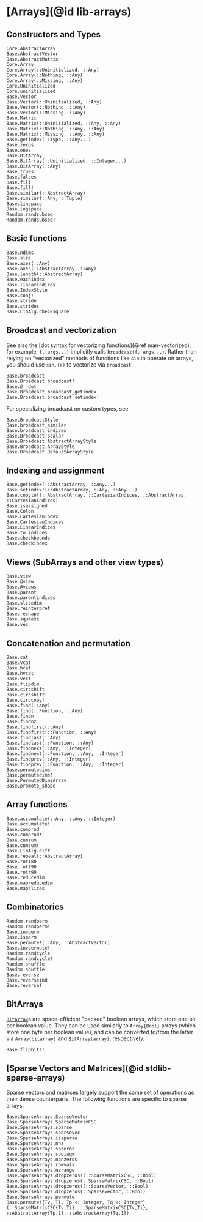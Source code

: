 # [Arrays](@id lib-arrays)

## Constructors and Types

```@docs
Core.AbstractArray
Base.AbstractVector
Base.AbstractMatrix
Core.Array
Core.Array(::Uninitialized, ::Any)
Core.Array(::Nothing, ::Any)
Core.Array(::Missing, ::Any)
Core.Uninitialized
Core.uninitialized
Base.Vector
Base.Vector(::Uninitialized, ::Any)
Base.Vector(::Nothing, ::Any)
Base.Vector(::Missing, ::Any)
Base.Matrix
Base.Matrix(::Uninitialized, ::Any, ::Any)
Base.Matrix(::Nothing, ::Any, ::Any)
Base.Matrix(::Missing, ::Any, ::Any)
Base.getindex(::Type, ::Any...)
Base.zeros
Base.ones
Base.BitArray
Base.BitArray(::Uninitialized, ::Integer...)
Base.BitArray(::Any)
Base.trues
Base.falses
Base.fill
Base.fill!
Base.similar(::AbstractArray)
Base.similar(::Any, ::Tuple)
Base.linspace
Base.logspace
Random.randsubseq
Random.randsubseq!
```

## Basic functions

```@docs
Base.ndims
Base.size
Base.axes(::Any)
Base.axes(::AbstractArray, ::Any)
Base.length(::AbstractArray)
Base.eachindex
Base.linearindices
Base.IndexStyle
Base.conj!
Base.stride
Base.strides
Base.LinAlg.checksquare
```

## Broadcast and vectorization

See also the [dot syntax for vectorizing functions](@ref man-vectorized);
for example, `f.(args...)` implicitly calls `broadcast(f, args...)`.
Rather than relying on "vectorized" methods of functions like `sin`
to operate on arrays, you should use `sin.(a)` to vectorize via `broadcast`.

```@docs
Base.broadcast
Base.Broadcast.broadcast!
Base.@__dot__
Base.Broadcast.broadcast_getindex
Base.Broadcast.broadcast_setindex!
```

For specializing broadcast on custom types, see
```@docs
Base.BroadcastStyle
Base.broadcast_similar
Base.broadcast_indices
Base.Broadcast.Scalar
Base.Broadcast.AbstractArrayStyle
Base.Broadcast.ArrayStyle
Base.Broadcast.DefaultArrayStyle
```

## Indexing and assignment

```@docs
Base.getindex(::AbstractArray, ::Any...)
Base.setindex!(::AbstractArray, ::Any, ::Any...)
Base.copyto!(::AbstractArray, ::CartesianIndices, ::AbstractArray, ::CartesianIndices)
Base.isassigned
Base.Colon
Base.CartesianIndex
Base.CartesianIndices
Base.LinearIndices
Base.to_indices
Base.checkbounds
Base.checkindex
```

## Views (SubArrays and other view types)

```@docs
Base.view
Base.@view
Base.@views
Base.parent
Base.parentindices
Base.slicedim
Base.reinterpret
Base.reshape
Base.squeeze
Base.vec
```

## Concatenation and permutation

```@docs
Base.cat
Base.vcat
Base.hcat
Base.hvcat
Base.vect
Base.flipdim
Base.circshift
Base.circshift!
Base.circcopy!
Base.find(::Any)
Base.find(::Function, ::Any)
Base.findn
Base.findnz
Base.findfirst(::Any)
Base.findfirst(::Function, ::Any)
Base.findlast(::Any)
Base.findlast(::Function, ::Any)
Base.findnext(::Any, ::Integer)
Base.findnext(::Function, ::Any, ::Integer)
Base.findprev(::Any, ::Integer)
Base.findprev(::Function, ::Any, ::Integer)
Base.permutedims
Base.permutedims!
Base.PermutedDimsArray
Base.promote_shape
```

## Array functions

```@docs
Base.accumulate(::Any, ::Any, ::Integer)
Base.accumulate!
Base.cumprod
Base.cumprod!
Base.cumsum
Base.cumsum!
Base.LinAlg.diff
Base.repeat(::AbstractArray)
Base.rot180
Base.rotl90
Base.rotr90
Base.reducedim
Base.mapreducedim
Base.mapslices
```

## Combinatorics

```@docs
Random.randperm
Random.randperm!
Base.invperm
Base.isperm
Base.permute!(::Any, ::AbstractVector)
Base.invpermute!
Random.randcycle
Random.randcycle!
Random.shuffle
Random.shuffle!
Base.reverse
Base.reverseind
Base.reverse!
```

## BitArrays

[`BitArray`](@ref)s are space-efficient "packed" boolean arrays, which store one bit per boolean value.
They can be used similarly to `Array{Bool}` arrays (which store one byte per boolean value),
and can be converted to/from the latter via `Array(bitarray)` and `BitArray(array)`, respectively.

```@docs
Base.flipbits!
```

## [Sparse Vectors and Matrices](@id stdlib-sparse-arrays)

Sparse vectors and matrices largely support the same set of operations as their dense counterparts.
The following functions are specific to sparse arrays.

```@docs
Base.SparseArrays.SparseVector
Base.SparseArrays.SparseMatrixCSC
Base.SparseArrays.sparse
Base.SparseArrays.sparsevec
Base.SparseArrays.issparse
Base.SparseArrays.nnz
Base.SparseArrays.spzeros
Base.SparseArrays.spdiagm
Base.SparseArrays.nonzeros
Base.SparseArrays.rowvals
Base.SparseArrays.nzrange
Base.SparseArrays.dropzeros!(::SparseMatrixCSC, ::Bool)
Base.SparseArrays.dropzeros(::SparseMatrixCSC, ::Bool)
Base.SparseArrays.dropzeros!(::SparseVector, ::Bool)
Base.SparseArrays.dropzeros(::SparseVector, ::Bool)
Base.SparseArrays.permute
Base.permute!{Tv, Ti, Tp <: Integer, Tq <: Integer}(::SparseMatrixCSC{Tv,Ti}, ::SparseMatrixCSC{Tv,Ti}, ::AbstractArray{Tp,1}, ::AbstractArray{Tq,1})
```
